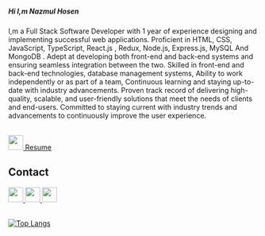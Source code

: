 
<dl>
  
  <h5> Hi I,m Nazmul Hosen </h5>
I,m a Full Stack Software Developer with 1 year of experience designing and implementing successful web applications. Proficient in HTML, CSS, JavaScript, TypeScript, React.js , Redux, Node.js, Express.js, MySQL And MongoDB  . Adept at developing both front-end and back-end systems and ensuring seamless integration between the two. Skilled in front-end and back-end technologies,  database management systems, Ability to work independently or as part of a team, Continuous learning and staying up-to-date with industry advancements. Proven track record of delivering high-quality, scalable, and user-friendly solutions that meet the needs of clients and end-users. Committed to staying current with industry trends and advancements to continuously improve the user experience.
</dl>

</br>

<a href="https://drive.google.com/uc?id=1eZOpU5OKboc29XnOFk9QVCGyhimm5fBa&export=download"    >
<img src="https://cdn.pixabay.com/photo/2018/06/28/03/24/document-3503099_1280.png" width="30" height="30">
  Resume
  </a>




<h2>Contact</h2>
</hr>
<a href="https://github.com/nazmulhosens" target="_blank">
<img src="https://cdn-icons-png.flaticon.com/512/25/25231.png" width="30" height="30" >  
  </a>
  
  <a href="https://www.linkedin.com/in/nazmulhosens" target="_blank">
<img src="https://cdn1.iconfinder.com/data/icons/logotypes/32/circle-linkedin-512.png" width="30" height="30"   >  
  </a>
  <a href="https://www.facebook.com/nazmulhosens" target="_blank">
<img src="https://cdn3.iconfinder.com/data/icons/free-social-icons/67/facebook_circle_color-512.png" width="30" height="30"   >  
  </a>


</br>
</br>


[![Top Langs](https://github-readme-stats.vercel.app/api/top-langs/?username=nazmulhosens)](https://github.com/anuraghazra/github-readme-stats)

